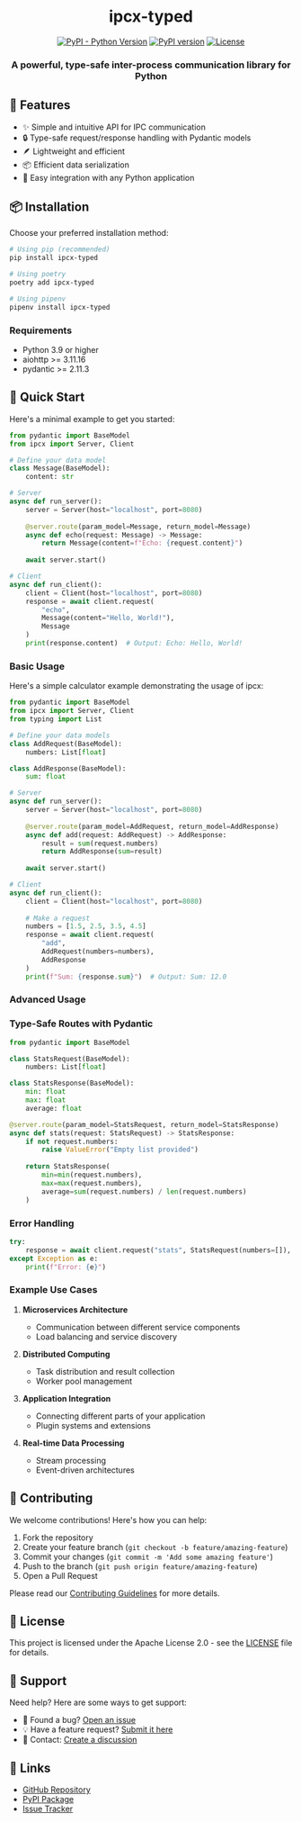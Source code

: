 <div align="center">

# ipcx-typed


[![PyPI - Python Version](https://img.shields.io/pypi/pyversions/discord-ext-ipcx?logo=python&logoColor=white&label=Python)](https://pypi.org/project/ipcx/)
[![PyPI version](https://badge.fury.io/py/ipcx.svg)](https://badge.fury.io/py/ipcx-typed)
[![License](https://img.shields.io/github/license/zakharfsk/ipcx)](LICENSE)

<h3>A powerful, type-safe inter-process communication library for Python</h3>

</div>

## 🌟 Features

- ✨ Simple and intuitive API for IPC communication
- 🔒 Type-safe request/response handling with Pydantic models
- 🪶 Lightweight and efficient
- 📦 Efficient data serialization
- 🔌 Easy integration with any Python application

## 📦 Installation

Choose your preferred installation method:

```bash
# Using pip (recommended)
pip install ipcx-typed

# Using poetry
poetry add ipcx-typed

# Using pipenv
pipenv install ipcx-typed
```

### Requirements

- Python 3.9 or higher
- aiohttp >= 3.11.16
- pydantic >= 2.11.3

## 🚀 Quick Start

Here's a minimal example to get you started:

```python
from pydantic import BaseModel
from ipcx import Server, Client

# Define your data model
class Message(BaseModel):
    content: str

# Server
async def run_server():
    server = Server(host="localhost", port=8080)
    
    @server.route(param_model=Message, return_model=Message)
    async def echo(request: Message) -> Message:
        return Message(content=f"Echo: {request.content}")
    
    await server.start()

# Client
async def run_client():
    client = Client(host="localhost", port=8080)
    response = await client.request(
        "echo",
        Message(content="Hello, World!"),
        Message
    )
    print(response.content)  # Output: Echo: Hello, World!
```

### Basic Usage

Here's a simple calculator example demonstrating the usage of ipcx:

```python
from pydantic import BaseModel
from ipcx import Server, Client
from typing import List

# Define your data models
class AddRequest(BaseModel):
    numbers: List[float]

class AddResponse(BaseModel):
    sum: float

# Server
async def run_server():
    server = Server(host="localhost", port=8080)
    
    @server.route(param_model=AddRequest, return_model=AddResponse)
    async def add(request: AddRequest) -> AddResponse:
        result = sum(request.numbers)
        return AddResponse(sum=result)
    
    await server.start()

# Client
async def run_client():
    client = Client(host="localhost", port=8080)
    
    # Make a request
    numbers = [1.5, 2.5, 3.5, 4.5]
    response = await client.request(
        "add",
        AddRequest(numbers=numbers),
        AddResponse
    )
    print(f"Sum: {response.sum}")  # Output: Sum: 12.0
```

### Advanced Usage

### Type-Safe Routes with Pydantic

```python
from pydantic import BaseModel

class StatsRequest(BaseModel):
    numbers: List[float]

class StatsResponse(BaseModel):
    min: float
    max: float
    average: float

@server.route(param_model=StatsRequest, return_model=StatsResponse)
async def stats(request: StatsRequest) -> StatsResponse:
    if not request.numbers:
        raise ValueError("Empty list provided")
    
    return StatsResponse(
        min=min(request.numbers),
        max=max(request.numbers),
        average=sum(request.numbers) / len(request.numbers)
    )
```

### Error Handling

```python
try:
    response = await client.request("stats", StatsRequest(numbers=[]), StatsResponse)
except Exception as e:
    print(f"Error: {e}")
```

### Example Use Cases

1. **Microservices Architecture**
   - Communication between different service components
   - Load balancing and service discovery

2. **Distributed Computing**
   - Task distribution and result collection
   - Worker pool management

3. **Application Integration**
   - Connecting different parts of your application
   - Plugin systems and extensions

4. **Real-time Data Processing**
   - Stream processing
   - Event-driven architectures

## 🤝 Contributing

We welcome contributions! Here's how you can help:

1. Fork the repository
2. Create your feature branch (`git checkout -b feature/amazing-feature`)
3. Commit your changes (`git commit -m 'Add some amazing feature'`)
4. Push to the branch (`git push origin feature/amazing-feature`)
5. Open a Pull Request

Please read our [Contributing Guidelines](CONTRIBUTING.md) for more details.

## 📄 License

This project is licensed under the Apache License 2.0 - see the [LICENSE](LICENSE) file for details.

## 💬 Support

Need help? Here are some ways to get support:

- 🐛 Found a bug? [Open an issue](https://github.com/zakharfsk/ipcx-typed/issues)
- 💡 Have a feature request? [Submit it here](https://github.com/zakharfsk/ipcx-typed/issues)
- 💌 Contact: [Create a discussion](https://github.com/zakharfsk/ipcx-typed/discussions)

## 🔗 Links

- [GitHub Repository](https://github.com/zakharfsk/ipcx-typed)
- [PyPI Package](https://pypi.org/project/ipcx-typed/)
- [Issue Tracker](https://github.com/zakharfsk/ipcx-typed/issues)
